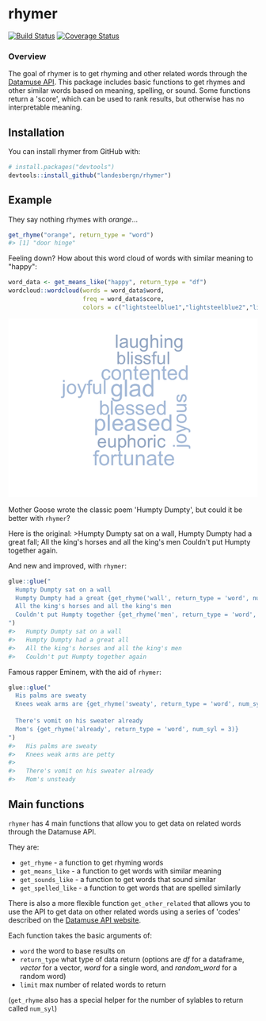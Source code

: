 <!-- README.md is generated from README.Rmd. Please edit that file -->
rhymer
======

[![Build Status](https://travis-ci.org/landesbergn/rhymer.svg?branch=master)](https://travis-ci.org/landesbergn/rhymer) [![Coverage Status](https://img.shields.io/codecov/c/github/landesbergn/rhymer/master.svg)](https://codecov.io/github/landesbergn/rhymer?branch=master)

### Overview

The goal of rhymer is to get rhyming and other related words through the [Datamuse API](http://www.datamuse.com/api/). This package includes basic functions to get rhymes and other similar words based on meaning, spelling, or sound. Some functions return a 'score', which can be used to rank results, but otherwise has no interpretable meaning.

Installation
------------

You can install rhymer from GitHub with:

``` r
# install.packages("devtools")
devtools::install_github("landesbergn/rhymer")
```

Example
-------

They say nothing rhymes with *orange*...

``` r
get_rhyme("orange", return_type = "word")
#> [1] "door hinge"
```

Feeling down? How about this word cloud of words with similar meaning to "happy":

``` r
word_data <- get_means_like("happy", return_type = "df")
wordcloud::wordcloud(words = word_data$word, 
                     freq = word_data$score, 
                     colors = c("lightsteelblue1","lightsteelblue2","lightsteelblue3","lightsteelblue"))
```

![](man/figures/README-example2-1.png)

Mother Goose wrote the classic poem 'Humpty Dumpty', but could it be better with `rhymer`?

Here is the original:
&gt;Humpty Dumpty sat on a wall, Humpty Dumpty had a great fall; All the king's horses and all the king's men Couldn't put Humpty together again.

And new and improved, with `rhymer`:

``` r
glue::glue("
  Humpty Dumpty sat on a wall
  Humpty Dumpty had a great {get_rhyme('wall', return_type = 'word', num_syl = 1)}
  All the king's horses and all the king's men
  Couldn't put Humpty together {get_rhyme('men', return_type = 'word', num_syl = 2)}
")
#>   Humpty Dumpty sat on a wall
#>   Humpty Dumpty had a great all
#>   All the king's horses and all the king's men
#>   Couldn't put Humpty together again
```

Famous rapper Eminem, with the aid of `rhymer`:

``` r
glue::glue("
  His palms are sweaty
  Knees weak arms are {get_rhyme('sweaty', return_type = 'word', num_syl = 2)}

  There's vomit on his sweater already
  Mom's {get_rhyme('already', return_type = 'word', num_syl = 3)}
")
#>   His palms are sweaty
#>   Knees weak arms are petty
#> 
#>   There's vomit on his sweater already
#>   Mom's unsteady
```

Main functions
--------------

`rhymer` has 4 main functions that allow you to get data on related words through the Datamuse API.

They are:

-   `get_rhyme` - a function to get rhyming words
-   `get_means_like` - a function to get words with similar meaning
-   `get_sounds_like` - a function to get words that sound similar
-   `get_spelled_like` - a function to get words that are spelled similarly

There is also a more flexible function `get_other_related` that allows you to use the API to get data on other related words using a series of 'codes' described on the [Datamuse API website](http://www.datamuse.com/api/).

Each function takes the basic arguments of:
- `word` the word to base results on
- `return_type` what type of data return (options are *df* for a dataframe, *vector* for a vector, *word* for a single word, and *random\_word* for a random word)
- `limit` max number of related words to return

(`get_rhyme` also has a special helper for the number of sylables to return called `num_syl`)

